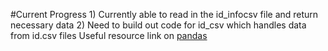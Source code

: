 #Current Progress 
    1) Currently able to read in the id_infocsv file and return necessary data 
    2) Need to build out code for id_csv which handles data from id.csv files
Useful resource link on [pandas](https://pandas.pydata.org/pandas-docs/stable/reference/index.html)
